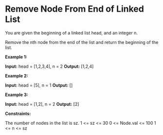 # Remove Node From End of Linked List

You are given the beginning of a linked list head, and an integer n.

Remove the nth node from the end of the list and return the beginning of the list.

**Example 1:**

**Input:** head = [1,2,3,4], n = 2
**Output:** [1,2,4]

**Example 2:**

**Input:** head = [5], n = 1
**Output:** []

**Example 3:**

**Input:** head = [1,2], n = 2
**Output:** [2]

**Constraints:**

The number of nodes in the list is sz.
1 <= sz <= 30
0 <= Node.val <= 100
1 <= n <= sz

